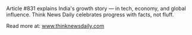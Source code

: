 Article #831 explains India's growth story — in tech, economy, and global influence. Think News Daily celebrates progress with facts, not fluff.

Read more at: www.thinknewsdaily.com